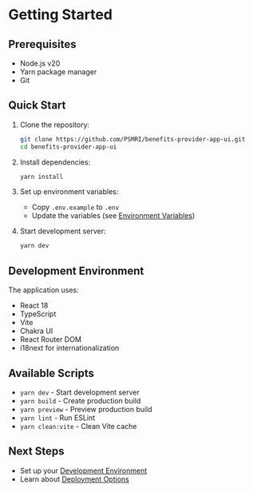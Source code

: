# Getting Started

## Prerequisites

- Node.js v20
- Yarn package manager
- Git

## Quick Start

1. Clone the repository:
   ```bash
   git clone https://github.com/PSMRI/benefits-provider-app-ui.git
   cd benefits-provider-app-ui
   ```

2. Install dependencies:
   ```bash
   yarn install
   ```

3. Set up environment variables:
   - Copy `.env.example` to `.env`
   - Update the variables (see [Environment Variables](configuration/environment-variables.md))

4. Start development server:
   ```bash
   yarn dev
   ```

## Development Environment

The application uses:
- React 18
- TypeScript
- Vite
- Chakra UI
- React Router DOM
- i18next for internationalization

## Available Scripts

- `yarn dev` - Start development server
- `yarn build` - Create production build
- `yarn preview` - Preview production build
- `yarn lint` - Run ESLint
- `yarn clean:vite` - Clean Vite cache

## Next Steps
- Set up your [Development Environment](development/setup.md)
- Learn about [Deployment Options](deployment/build-instructions.md)
